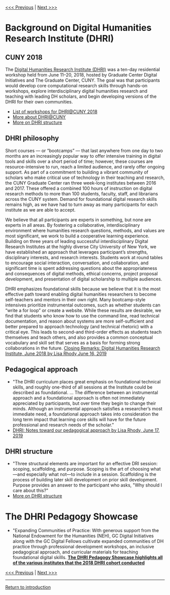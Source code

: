[<<< Previous](https://github.com/SouthernMethodistUniversity/previous) | [Next >>>](2019.md)


# Background on Digital Humanities Research Institute (DHRI)
## CUNY 2018
The [Digital Humanities Research Institute (DHRI)](http://dhinstitutes.org/) was  a ten-day residential workshop held from June 11–20, 2018, hosted by Graduate Center Digital Initiatives and The Graduate Center, CUNY. The goal was that participants would develop core computational research skills through hands-on workshops, explore interdisciplinary digital humanities research and teaching with leading DH scholars, and begin developing versions of the DHRI for their own communities. 
* [List of workshops for DHRI@CUNY 2018 ](https://github.com/DHRI-Curriculum) 
* [More about DHRI@CUNY](http://dhinstitutes.org/about.html)
* [More on DHRI structure](https://github.com/DHRI-Curriculum/guide/blob/master/sections/style-guide.md) 

## DHRI philosophy 
Short courses — or “bootcamps” — that last anywhere from one day to two months are an increasingly popular way to offer intensive training in digital tools and skills over a short period of time; however, these courses are resource-intensive to run, reach a limited audience, and rarely offer ongoing support. As part of a commitment to building a vibrant community of scholars who make critical use of technology in their teaching and research, the CUNY Graduate Center ran three week-long institutes between 2016 and 2017. These offered a combined 100 hours of instruction on digital research methods to more than 100 students, faculty, staff, and librarians across the CUNY system. Demand for foundational digital research skills remains high, as we have had to turn away as many participants for each institute as we are able to accept.

We believe that all participants are experts in something, but none are experts in all areas. By fostering a collaborative, interdisciplinary environment where humanities research questions, methods, and values are most significant, we work to build a cooperative learning experience. Building on three years of leading successful interdisciplinary Digital Research Institutes at the highly diverse City University of New York, we have established an approach that leverages participant’s strengths, disciplinary interests, and research interests. Students work at round tables to encourage social interaction, conversation, and collaboration, and significant time is spent addressing questions about the appropriateness and consequences of digital methods, ethical concerns, project proposal development, and presentation of digital scholarship to multiple audiences.

DHRI emphasizes foundational skills because we believe that it is the most effective path toward enabling digital humanities researchers to become self-teachers and mentors in their own right. Many bootcamp-style intensives prioritize instrumental outcomes, such as whether students can “write a for loop” or create a website. While these results are desirable, we find that students who know how to use the command line, read technical documentation, and reason about systems are more self-sufficient and better prepared to approach technology (and technical rhetoric) with a critical eye. This leads to second-and third-order effects as students teach themselves and teach others, and also provides a common conceptual vocabulary and skill set that serves as a basis for forming strong collaborations in the future. 
[Closing Remarks: Digital Humanities Research Institute, June 2018 by Lisa Rhody June 16, 2019](https://www.lisarhody.com/closing-remarks-digital-humanities-research-institute-june-2018/)

## Pedagogical approach
* "The DHRI curriculum places great emphasis on foundational technical skills, and roughly one-third of all sessions at the Institute could be described as foundational. ... The difference between an instrumental approach and a foundational approach is often not immediately appreciated by participants, but over time they begin to change their minds. Although an instrumental approach satisfies a researcher’s most immediate need, a foundational approach takes into consideration the long term impact that learning core skills will have for the future professional and research needs of the scholar."
* [DHRI: Notes toward our pedagogical approach by Lisa Rhody, June 17, 2019](https://www.lisarhody.com/dhri-notes-toward-our-pedagogical-approach/)

## DHRI structure 
* "Three structural elements are important for an effective DRI session: scoping, scaffolding, and purpose. Scoping is the art of choosing what—and especially what not—to include in a session. Scaffolding is the process of building later skill development on prior skill development. Purpose provides an answer to the participant who asks, "Why should I care about this?"
* [More on DHRI structure](https://github.com/DHRI-Curriculum/guide/blob/master/sections/style-guide.md) 

# The DHRI Pedagogy Showcase
* "Expanding Communities of Practice: With generous support from the National Endowment for the Humanities (NEH), GC Digital Initiatives along with the GC Digital Fellows cultivate expanded communities of DH practice through professional development workshops, an inclusive pedagogical approach, and curricular materials for teaching foundational digital skillls.
[**The DHRI Pedagogy Showcase highlights all of the various institutes that the 2018 DHRI cohort conducted**](https://ach.dhinstitutes.org/)

[<<< Previous](https://github.com/SouthernMethodistUniversity/previous) | [Next >>>](2019.md)

-----

[Return to introduction](https://github.com/SouthernMethodistUniversity/previous)



